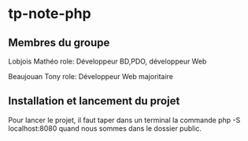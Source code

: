 # tp-note-php

## Membres du groupe

Lobjois Mathéo
role: Développeur BD,PDO, développeur Web

Beaujouan Tony
role: Développeur Web majoritaire

## Installation et lancement du projet

Pour lancer le projet, il faut taper dans un terminal la commande php -S localhost:8080 quand nous sommes dans le dossier public.
